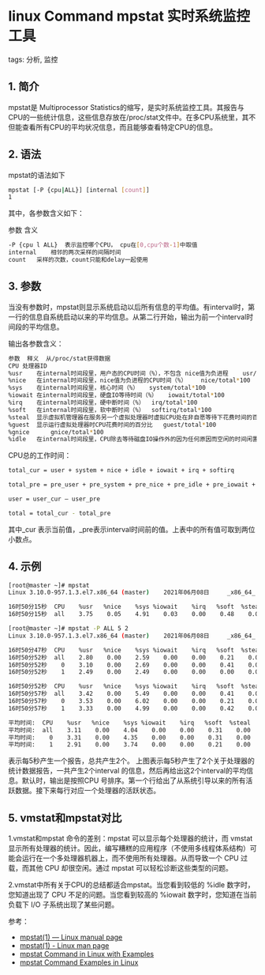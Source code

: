 #  linux Command mpstat 实时系统监控工具
tags: 分析, 监控

## 1. 简介
mpstat是 Multiprocessor Statistics的缩写，是实时系统监控工具。其报告与CPU的一些统计信息，这些信息存放在/proc/stat文件中。在多CPU系统里，其不但能查看所有CPU的平均状况信息，而且能够查看特定CPU的信息。
## 2. 语法
mpstat的语法如下

```bash
mpstat [-P {cpu|ALL}] [internal [count]]
1
```

其中，各参数含义如下：

参数	含义

```bash
-P {cpu l ALL}	表示监控哪个CPU， cpu在[0,cpu个数-1]中取值
internal	相邻的两次采样的间隔时间
count	采样的次数，count只能和delay一起使用
```

## 3. 参数
当没有参数时，mpstat则显示系统启动以后所有信息的平均值。有interval时，第一行的信息自系统启动以来的平均信息。从第二行开始，输出为前一个interval时间段的平均信息。

输出各参数含义：

```bash
参数	释义	从/proc/stat获得数据
CPU	处理器ID	
%usr	在internal时间段里，用户态的CPU时间（%），不包含 nice值为负进程	usr/total*100
%nice	在internal时间段里，nice值为负进程的CPU时间（%）	nice/total*100
%sys	在internal时间段里，核心时间（%）	system/total*100
%iowait	在internal时间段里，硬盘IO等待时间（%）	iowait/total*100
%irq	在internal时间段里，硬中断时间（%）	irq/total*100
%soft	在internal时间段里，软中断时间（%）	softirq/total*100
%steal	显示虚拟机管理器在服务另一个虚拟处理器时虚拟CPU处在非自愿等待下花费时间的百分比	steal/total*100
%guest	显示运行虚拟处理器时CPU花费时间的百分比	guest/total*100
%gnice		gnice/total*100
%idle	在internal时间段里，CPU除去等待磁盘IO操作外的因为任何原因而空闲的时间闲置时间（%）	idle/total*100
```

CPU总的工作时间：

```bash
total_cur = user + system + nice + idle + iowait + irq + softirq

total_pre = pre_user + pre_system + pre_nice + pre_idle + pre_iowait + pre_irq + pre_softirq

user = user_cur – user_pre

total = total_cur - total_pre
```

其中_cur 表示当前值，_pre表示interval时间前的值。上表中的所有值可取到两位小数点。
## 4. 示例

```bash
[root@master ~]# mpstat
Linux 3.10.0-957.1.3.el7.x86_64 (master) 	2021年06月08日 	_x86_64_	(2 CPU)

16时50分15秒  CPU    %usr   %nice    %sys %iowait    %irq   %soft  %steal  %guest  %gnice   %idle
16时50分15秒  all    3.75    0.05    4.91    0.03    0.00    0.48    0.00    0.00    0.00   90.79

```

```bash
[root@master ~]# mpstat -P ALL 5 2
Linux 3.10.0-957.1.3.el7.x86_64 (master) 	2021年06月08日 	_x86_64_	(2 CPU)

16时50分47秒  CPU    %usr   %nice    %sys %iowait    %irq   %soft  %steal  %guest  %gnice   %idle
16时50分52秒  all    2.80    0.00    2.59    0.00    0.00    0.21    0.00    0.00    0.00   94.40
16时50分52秒    0    3.10    0.00    2.69    0.00    0.00    0.41    0.00    0.00    0.00   93.80
16时50分52秒    1    2.49    0.00    2.49    0.00    0.00    0.00    0.00    0.00    0.00   95.01

16时50分52秒  CPU    %usr   %nice    %sys %iowait    %irq   %soft  %steal  %guest  %gnice   %idle
16时50分57秒  all    3.42    0.00    5.49    0.00    0.00    0.41    0.00    0.00    0.00   90.67
16时50分57秒    0    3.53    0.00    6.02    0.00    0.00    0.21    0.00    0.00    0.00   90.25
16时50分57秒    1    3.33    0.00    4.99    0.00    0.00    0.42    0.00    0.00    0.00   91.27

平均时间:  CPU    %usr   %nice    %sys %iowait    %irq   %soft  %steal  %guest  %gnice   %idle
平均时间:  all    3.11    0.00    4.04    0.00    0.00    0.31    0.00    0.00    0.00   92.53
平均时间:    0    3.31    0.00    4.35    0.00    0.00    0.31    0.00    0.00    0.00   92.03
平均时间:    1    2.91    0.00    3.74    0.00    0.00    0.21    0.00    0.00    0.00   93.14

```

表示每5秒产生一个报告，总共产生2个。
上图表示每5秒产生了2个关于处理器的统计数据报告，一共产生2个interval 的信息，然后再给出这2个interval的平均信息。默认时，输出是按照CPU 号排序。第一个行给出了从系统引导以来的所有活跃数据。接下来每行对应一个处理器的活跃状态。




## 5. vmstat和mpstat对比 
1.vmstat和mpstat 命令的差别：mpstat 可以显示每个处理器的统计，而 vmstat 显示所有处理器的统计。因此，编写糟糕的应用程序（不使用多线程体系结构）可能会运行在一个多处理器机器上，而不使用所有处理器。从而导致一个 CPU 过载，而其他 CPU 却很空闲。通过 mpstat 可以轻松诊断这些类型的问题。

2.vmstat中所有关于CPU的总结都适合mpstat。当您看到较低的 %idle 数字时，您知道出现了 CPU 不足的问题。当您看到较高的 %iowait 数字时，您知道在当前负载下 I/O 子系统出现了某些问题。


参考：
 - [mpstat(1) — Linux manual page](https://man7.org/linux/man-pages/man1/mpstat.1.html)
 - [mpstat(1) - Linux man page](https://linux.die.net/man/1/mpstat)
 - [mpstat Command in Linux with Examples](https://www.geeksforgeeks.org/mpstat-command-in-linux-with-examples/)
 - [mpstat Command Examples in Linux](https://www.thegeekdiary.com/mpstat-command-examples-in-linux/)
